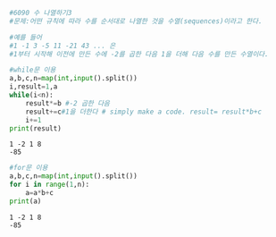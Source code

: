 ```python
#6090 수 나열하기3
#문제:어떤 규칙에 따라 수를 순서대로 나열한 것을 수열(sequences)이라고 한다.

#예를 들어
#1 -1 3 -5 11 -21 43 ... 은
#1부터 시작해 이전에 만든 수에 -2를 곱한 다음 1을 더해 다음 수를 만든 수열이다.

#while문 이용
a,b,c,n=map(int,input().split())
i,result=1,a
while(i<n):
    result*=b #-2 곱한 다음
    result+=c#1을 더한다 # simply make a code. result= result*b+c 
    i+=1
print(result)
```

    1 -2 1 8
    -85



```python
#for문 이용 
a,b,c,n=map(int,input().split())
for i in range(1,n):
    a=a*b+c
print(a)
```

    1 -2 1 8
    -85



```python

```
